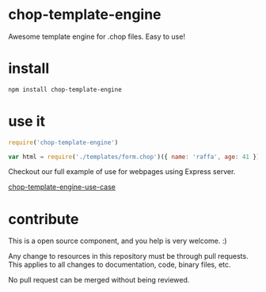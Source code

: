 # chop-template-engine

Awesome template engine for .chop files. Easy to use!

# install

```bash
npm install chop-template-engine

```

# use it

```javascript
require('chop-template-engine')

var html = require('./templates/form.chop')({ name: 'raffa', age: 41 })
```

Checkout our full example of use for webpages using Express server.

[chop-template-engine-use-case](https://github.com/raffacabofrio/node-template-engine-consumer)

# contribute

This is a open source component, and you help is very welcome. :)

Any change to resources in this repository must be through pull requests. This applies to all changes to documentation, code, binary files, etc.

No pull request can be merged without being reviewed.
